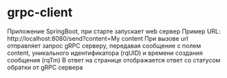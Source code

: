 # grpc-client
Приложение SpringBoot, при старте запускает web сервер
Пример URL: http://localhost:8080/send?content=My content
При вызове url отправляет запрос gRPC серверу, передавая сообщение с полем content, уникального идентификатора (rqUID) и времени создания сообщения (rqTm)
В ответ на странице отображается ответ со статусом обратки от gRPC сервера
